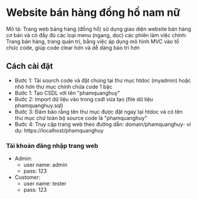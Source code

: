# Website bán hàng đồng hồ nam nữ

Mô tả: Trang web báng hàng (đồng hồ) sử dụng giao diện website bán hàng cơ bản và có đầy đủ các loại menu (ngang, dọc)
các phiên làm việc chính: Trang bán hàng, trang quản trị, bằng việc áp dụng mô hình MVC vào tổ chức code, giúp code clear hơn và dễ dàng bảo trì hơn

## Cách cài đặt
- Bước 1: Tải sourch code và đặt chúng tại thư mục htdoc (myadmin) hoặc nhỏ hơn thư mục chính chứa code 1 bậc
- Bước 1: Tạo CSDL với tên "phamquanghuy"
- Bước 2: Import dữ liệu vào trong csdl vừa tạo (file dữ liệu phamquanghuy.sql)
- Bước 3: Đảm bảo rằng tên thư mục được đặt ngay tại htdoc và có tên thư mục chứ toàn bộ source code là "phamquanghuy"
- Bước 4: Truy cập trang web theo đường dẫn: domain/phamquanghuy- ví dụ: https://localhost/phamquanghuy

### Tài khoản đăng nhập trang web
- Admin: 
    - user name: admin 
    - pass: 123
- Customer:
    - user name: tester 
    - pass: 123
